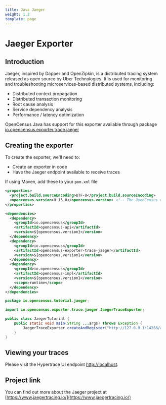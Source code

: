 ```yaml
---
title: Java Jaeger
weight: 1.2
template: page
---
```

# Jaeger Exporter

## Introduction
Jaeger, inspired by Dapper and OpenZipkin, is a distributed tracing system released as open source by Uber Technologies.
It is used for monitoring and troubleshooting microservices-based distributed systems, including:

* Distributed context propagation
* Distributed transaction monitoring
* Root cause analysis
* Service dependency analysis
* Performance / latency optimization

OpenCensus Java has support for this exporter available through package [io.opencensus.exporter.trace.jaeger](https://www.javadoc.io/doc/io.opencensus/opencensus-exporter-trace-jaeger)


## Creating the exporter
To create the exporter, we'll need to:

* Create an exporter in code
* Have the Jaeger endpoint available to receive traces

If using Maven, add these to your `pom.xml` file
```xml
<properties>
  <project.build.sourceEncoding>UTF-8</project.build.sourceEncoding>
  <opencensus.version>0.15.0</opencensus.version> <!-- The OpenCensus version to use -->
</properties>

<dependencies>
  <dependency>
    <groupId>io.opencensus</groupId>
    <artifactId>opencensus-api</artifactId>
    <version>${opencensus.version}</version>
  </dependency>
  <dependency>
    <groupId>io.opencensus</groupId>
    <artifactId>opencensus-exporter-trace-jaeger</artifactId>
    <version>${opencensus.version}</version>
  </dependency>
  <dependency>
    <groupId>io.opencensus</groupId>
    <artifactId>opencensus-impl</artifactId>
    <version>${opencensus.version}</version>
    <scope>runtime</scope>
  </dependency>
</dependencies>
```

```java
package io.opencensus.tutorial.jaeger;

import io.opencensus.exporter.trace.jaeger.JaegerTraceExporter;

public class JaegerTutorial {
    public static void main(String ...args) throws Exception {
        JaegerTraceExporter.createAndRegister("http://127.0.0.1:14268/api/traces", "service-b");
    }
}
```

## Viewing your traces
Please visit the Hypertrace UI endpoint [http://localhost](http://localhost).

## Project link
You can find out more about the Jaeger project at [https://www.jaegertracing.io/](https://www.jaegertracing.io/)
